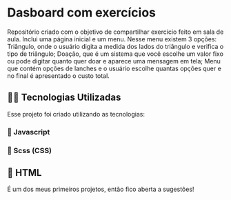 # Dasboard com exercícios
Repositório criado com o objetivo de compartilhar 
exercício feito em sala de aula. 
Inclui uma página inicial e um menu. Nesse menu existem 3 opções: 
Triângulo, onde o usuário digita a medida dos lados do triângulo e verifica o tipo de triângulo; 
Doação, que é um sistema que você escolhe um valor fixo ou pode digitar quanto quer doar e aparece uma mensagem em tela;
Menu que contém opções de lanches e o usuário escolhe quantas opções quer e no final é apresentado o custo total. 

## 👨‍💻️ Tecnologias Utilizadas
Esse projeto foi criado utilizando as tecnologias:
### :small_blue_diamond: Javascript
### :small_blue_diamond: Scss (CSS)
## :small_blue_diamond: HTML

É um dos meus primeiros projetos, então fico aberta a sugestões! 
